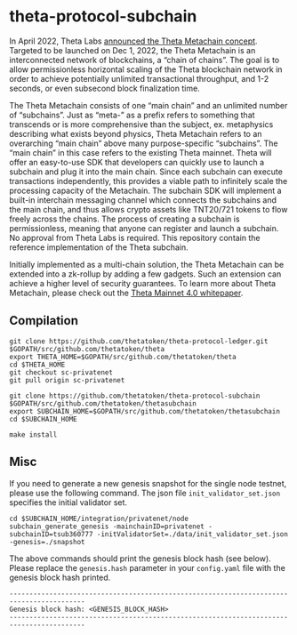 # theta-protocol-subchain

In April 2022, Theta Labs [announced the Theta Metachain concept](https://twitter.com/theta_network/status/1512555910568292355). Targeted to be launched on Dec 1, 2022, the Theta Metachain is an interconnected network of blockchains, a “chain of chains”. The goal is to allow permissionless horizontal scaling of the Theta blockchain network in order to achieve potentially unlimited transactional throughput, and 1-2 seconds, or even subsecond block finalization time.

The Theta Metachain consists of one “main chain” and an unlimited number of “subchains”. Just as “meta-” as a prefix refers to something that transcends or is more comprehensive than the subject, ex. metaphysics describing what exists beyond physics, Theta Metachain refers to an overarching “main chain” above many purpose-specific “subchains”. The “main chain” in this case refers to the existing Theta mainnet. Theta will offer an easy-to-use SDK that developers can quickly use to launch a subchain and plug it into the main chain. Since each subchain can execute transactions independently, this provides a viable path to infinitely scale the processing capacity of the Metachain. The subchain SDK will implement a built-in interchain messaging channel which connects the subchains and the main chain, and thus allows crypto assets like TNT20/721 tokens to flow freely across the chains. The process of creating a subchain is permissionless, meaning that anyone can register and launch a subchain. No approval from Theta Labs is required. This repository contain the reference implementation of the Theta subchain.

Initially implemented as a multi-chain solution, the Theta Metachain can be extended into a zk-rollup by adding a few gadgets. Such an extension can achieve a higher level of security guarantees. To learn more about Theta Metachain, please check out the [Theta Mainnet 4.0 whitepaper](https://assets.thetatoken.org/theta-mainnet-4-whitepaper.pdf).

## Compilation

```shell
git clone https://github.com/thetatoken/theta-protocol-ledger.git $GOPATH/src/github.com/thetatoken/theta
export THETA_HOME=$GOPATH/src/github.com/thetatoken/theta
cd $THETA_HOME
git checkout sc-privatenet
git pull origin sc-privatenet

git clone https://github.com/thetatoken/theta-protocol-subchain $GOPATH/src/github.com/thetatoken/thetasubchain
export SUBCHAIN_HOME=$GOPATH/src/github.com/thetatoken/thetasubchain
cd $SUBCHAIN_HOME

make install
```

## Misc

If you need to generate a new genesis snapshot for the single node testnet, please use the following command. The json file `init_validator_set.json` specifies the initial validator set.

```shell
cd $SUBCHAIN_HOME/integration/privatenet/node
subchain_generate_genesis -mainchainID=privatenet -subchainID=tsub360777 -initValidatorSet=./data/init_validator_set.json -genesis=./snapshot
```

The above commands should print the genesis block hash (see below). Please replace the `genesis.hash` parameter in your `config.yaml` file with the genesis block hash printed.

```shell
-----------------------------------------------------------------------------------------
Genesis block hash: <GENESIS_BLOCK_HASH>
-----------------------------------------------------------------------------------------
```
